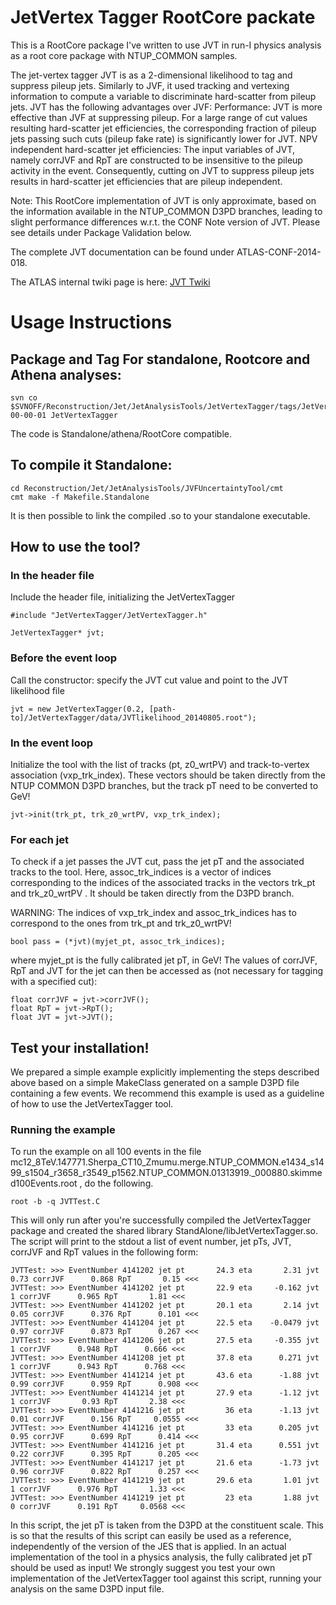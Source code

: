 JetVertex Tagger RootCore packate
=======================
This is a RootCore package I've written to use JVT in run-I physics analysis as a root core package with NTUP_COMMON samples. 

The jet-vertex tagger JVT is as a 2-dimensional likelihood to tag and suppress pileup jets. Similarly to JVF, it used tracking and vertexing information to compute a variable to discriminate hard-scatter from pileup jets. JVT has the following advantages over JVF:
Performance: JVT is more effective than JVF at suppressing pileup. For a large range of cut values resulting hard-scatter jet efficiencies, the corresponding fraction of pileup jets passing such cuts (pileup fake rate) is significantly lower for JVT.
NPV independent hard-scatter jet efficiencies: The input variables of JVT, namely corrJVF and RpT are constructed to be insensitive to the pileup activity in the event. Consequently, cutting on JVT to suppress pileup jets results in hard-scatter jet efficiencies that are pileup independent.

Note: This RootCore implementation of JVT is only approximate, based on the information available in the NTUP_COMMON D3PD branches, leading to slight performance differences w.r.t. the CONF Note version of JVT. Please see details under Package Validation below.

The complete JVT documentation can be found under ATLAS-CONF-2014-018.

The ATLAS internal twiki page is here: [JVT Twiki](https://twiki.cern.ch/twiki/bin/viewauth/AtlasProtected/JetVertexTagger)

# Usage Instructions

## Package and Tag For standalone, Rootcore and Athena analyses:
```
svn co $SVNOFF/Reconstruction/Jet/JetAnalysisTools/JetVertexTagger/tags/JetVertexTagger-00-00-01 JetVertexTagger
```

The code is Standalone/athena/RootCore compatible.

## To compile it Standalone:
```
cd Reconstruction/Jet/JetAnalysisTools/JVFUncertaintyTool/cmt
cmt make -f Makefile.Standalone
```

It is then possible to link the compiled .so to your standalone executable.

## How to use the tool?

### In the header file
Include the header file, initializing the JetVertexTagger

```
#include "JetVertexTagger/JetVertexTagger.h"

JetVertexTagger* jvt;
```

### Before the event loop
Call the constructor: specify the JVT cut value and point to the JVT likelihood file

```
jvt = new JetVertexTagger(0.2, [path-to]/JetVertexTagger/data/JVTlikelihood_20140805.root");
```

### In the event loop
Initialize the tool with the list of tracks (pt, z0_wrtPV) and track-to-vertex association (vxp_trk_index). These vectors should be taken directly from the NTUP COMMON D3PD branches, but the track pT need to be converted to GeV!

```
jvt->init(trk_pt, trk_z0_wrtPV, vxp_trk_index);
```

### For each jet
To check if a jet passes the JVT cut, pass the jet pT and the associated tracks to the tool. Here, assoc_trk_indices is a vector of indices corresponding to the indices of the associated tracks in the vectors trk_pt and trk_z0_wrtPV . It should be taken directly from the D3PD branch.

WARNING: The indices of vxp_trk_index and assoc_trk_indices has to correspond to the ones from trk_pt and trk_z0_wrtPV!

```
bool pass = (*jvt)(myjet_pt, assoc_trk_indices);
```

where myjet_pt is the fully calibrated jet pT, in GeV!
The values of corrJVF, RpT and JVT for the jet can then be accessed as (not necessary for tagging with a specified cut):

```
float corrJVF = jvt->corrJVF();
float RpT = jvt->RpT();
float JVT = jvt->JVT();
```

## Test your installation!
We prepared a simple example explicitly implementing the steps described above based on a simple MakeClass generated on a sample D3PD file containing a few events. We recommend this example is used as a guideline of how to use the JetVertexTagger tool.

### Running the example
To run the example on all 100 events in the file mc12_8TeV.147771.Sherpa_CT10_Zmumu.merge.NTUP_COMMON.e1434_s1499_s1504_r3658_r3549_p1562.NTUP_COMMON.01313919._000880.skimmed100Events.root , do the following.

```
root -b -q JVTTest.C 
```

This will only run after you're successfully compiled the JetVertexTagger package and created the shared library StandAlone/libJetVertexTagger.so.
The script will print to the stdout a list of event number, jet pTs, JVT, corrJVF and RpT values in the following form:

```
JVTTest: >>> EventNumber 4141202 jet pt       24.3 eta       2.31 jvt       0.73 corrJVF      0.868 RpT       0.15 <<< 
JVTTest: >>> EventNumber 4141202 jet pt       22.9 eta     -0.162 jvt          1 corrJVF      0.965 RpT       1.81 <<< 
JVTTest: >>> EventNumber 4141202 jet pt       20.1 eta       2.14 jvt       0.05 corrJVF      0.376 RpT      0.101 <<< 
JVTTest: >>> EventNumber 4141204 jet pt       22.5 eta    -0.0479 jvt       0.97 corrJVF      0.873 RpT      0.267 <<< 
JVTTest: >>> EventNumber 4141206 jet pt       27.5 eta     -0.355 jvt          1 corrJVF      0.948 RpT      0.666 <<< 
JVTTest: >>> EventNumber 4141208 jet pt       37.8 eta      0.271 jvt          1 corrJVF      0.943 RpT      0.768 <<< 
JVTTest: >>> EventNumber 4141214 jet pt       43.6 eta      -1.88 jvt       0.99 corrJVF      0.959 RpT      0.908 <<< 
JVTTest: >>> EventNumber 4141214 jet pt       27.9 eta      -1.12 jvt          1 corrJVF       0.93 RpT       2.38 <<< 
JVTTest: >>> EventNumber 4141216 jet pt         36 eta      -1.13 jvt       0.01 corrJVF      0.156 RpT     0.0555 <<< 
JVTTest: >>> EventNumber 4141216 jet pt         33 eta      0.205 jvt       0.95 corrJVF      0.699 RpT      0.414 <<< 
JVTTest: >>> EventNumber 4141216 jet pt       31.4 eta      0.551 jvt       0.22 corrJVF      0.395 RpT      0.205 <<< 
JVTTest: >>> EventNumber 4141217 jet pt       21.6 eta      -1.73 jvt       0.96 corrJVF      0.822 RpT      0.257 <<< 
JVTTest: >>> EventNumber 4141219 jet pt       29.6 eta       1.01 jvt          1 corrJVF      0.976 RpT       1.33 <<< 
JVTTest: >>> EventNumber 4141219 jet pt         23 eta       1.88 jvt          0 corrJVF      0.191 RpT     0.0568 <<< 
```

In this script, the jet pT is taken from the D3PD at the constituent scale. This is so that the results of this script can easily be used as a reference, independently of the version of the JES that is applied. In an actual implementation of the tool in a physics analysis, the fully calibrated jet pT should be used as input!
We strongly suggest you test your own implementation of the JetVertexTagger tool against this script, running your analysis on the same D3PD input file.



